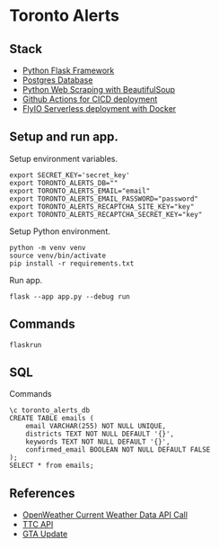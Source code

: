 # Toronto Alerts

## Stack

- [Python Flask Framework](https://flask.palletsprojects.com/en/3.0.x/)
- [Postgres Database](https://fly.io/docs/postgres/)
- [Python Web Scraping with BeautifulSoup](https://www.crummy.com/software/BeautifulSoup/bs4/doc/)
- [Github Actions for CICD deployment](https://fly.io/docs/app-guides/continuous-deployment-with-github-actions/)
- [FlyIO Serverless deployment with Docker](https://fly.io/docs/languages-and-frameworks/dockerfile/)

## Setup and run app.

Setup environment variables.

```
export SECRET_KEY='secret_key'
export TORONTO_ALERTS_DB=""
export TORONTO_ALERTS_EMAIL="email"
export TORONTO_ALERTS_EMAIL_PASSWORD="password"
export TORONTO_ALERTS_RECAPTCHA_SITE_KEY="key"
export TORONTO_ALERTS_RECAPTCHA_SECRET_KEY="key"
```

Setup Python environment.

```
python -m venv venv
source venv/bin/activate
pip install -r requirements.txt
```

Run app.

```
flask --app app.py --debug run
```

## Commands

```
flaskrun
```

## SQL

Commands

```
\c toronto_alerts_db
CREATE TABLE emails (
    email VARCHAR(255) NOT NULL UNIQUE,
    districts TEXT NOT NULL DEFAULT '{}',
    keywords TEXT NOT NULL DEFAULT '{}',
    confirmed_email BOOLEAN NOT NULL DEFAULT FALSE
);
SELECT * from emails;
```

## References

- [OpenWeather Current Weather Data API Call](https://openweathermap.org/current)
- [TTC API](https://alerts.ttc.ca/api/alerts/live-alerts)
- [GTA Update](https://gtaupdate.com/)
